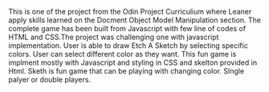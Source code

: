 This is one of the project from the Odin Project Curriculium where Leaner apply skills learned on the Docment Object Model Manipulation section. The complete game has been built from Javascript with few line of codes of HTML and CSS.The project was challenging one with javascript implementation.
User is able to draw Etch A Sketch by selecting specific colors. User can select different color as they want. This fun game is implment mostly with Javascript  and styling in CSS and skelton provided in Html. Sketh is fun game that can be playing with changing color.
SIngle palyer or double players.
